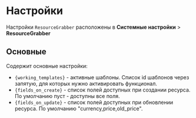 # Настройки

Настройки `ResourceGrabber` расположены в **Системные настройки** > **ResourceGrabber**

## Основные

Содержит основные настройки:

* `{working_templates}` - активные шаблоны. Список id шаблонов через запятую, для которых нужно активировать функционал.
* `{fields_on_create}` - список полей доступных при создании ресурса. По умолчанию пуст - доступны все поля.
* `{fields_on_update}` - список полей доступных при обновлении ресурса. По умолчанию "currency,price,old_price".
